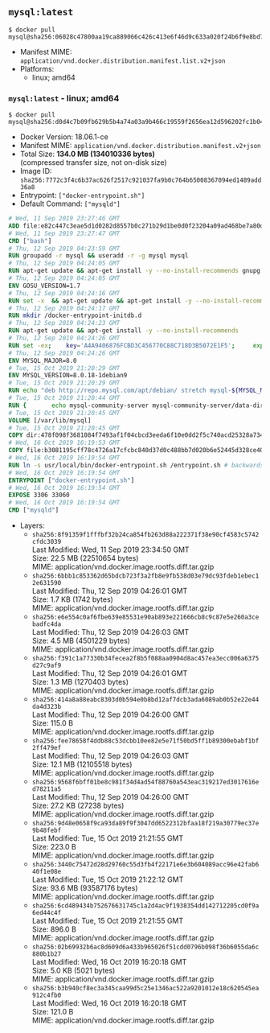## `mysql:latest`

```console
$ docker pull mysql@sha256:06028c47800aa19ca889066c426c413e6f46d9c633a020f24b6f9e8bd71aa59a
```

-	Manifest MIME: `application/vnd.docker.distribution.manifest.list.v2+json`
-	Platforms:
	-	linux; amd64

### `mysql:latest` - linux; amd64

```console
$ docker pull mysql@sha256:d0d4c7b09fb629b5b4a74a03a9b466c19559f2656ea12d596202fc1b0484ca9c
```

-	Docker Version: 18.06.1-ce
-	Manifest MIME: `application/vnd.docker.distribution.manifest.v2+json`
-	Total Size: **134.0 MB (134010336 bytes)**  
	(compressed transfer size, not on-disk size)
-	Image ID: `sha256:7772c3f4c6b37ac626f2517c921037fa9b0c764b65008367094ed1489add36a8`
-	Entrypoint: `["docker-entrypoint.sh"]`
-	Default Command: `["mysqld"]`

```dockerfile
# Wed, 11 Sep 2019 23:27:46 GMT
ADD file:e82c447c3eae5d1d0282d8557b0c271b29d1be0d0f23204a09ad468be7a80d8c in / 
# Wed, 11 Sep 2019 23:27:47 GMT
CMD ["bash"]
# Thu, 12 Sep 2019 04:23:59 GMT
RUN groupadd -r mysql && useradd -r -g mysql mysql
# Thu, 12 Sep 2019 04:24:05 GMT
RUN apt-get update && apt-get install -y --no-install-recommends gnupg dirmngr && rm -rf /var/lib/apt/lists/*
# Thu, 12 Sep 2019 04:24:05 GMT
ENV GOSU_VERSION=1.7
# Thu, 12 Sep 2019 04:24:16 GMT
RUN set -x 	&& apt-get update && apt-get install -y --no-install-recommends ca-certificates wget && rm -rf /var/lib/apt/lists/* 	&& wget -O /usr/local/bin/gosu "https://github.com/tianon/gosu/releases/download/$GOSU_VERSION/gosu-$(dpkg --print-architecture)" 	&& wget -O /usr/local/bin/gosu.asc "https://github.com/tianon/gosu/releases/download/$GOSU_VERSION/gosu-$(dpkg --print-architecture).asc" 	&& export GNUPGHOME="$(mktemp -d)" 	&& gpg --batch --keyserver ha.pool.sks-keyservers.net --recv-keys B42F6819007F00F88E364FD4036A9C25BF357DD4 	&& gpg --batch --verify /usr/local/bin/gosu.asc /usr/local/bin/gosu 	&& gpgconf --kill all 	&& rm -rf "$GNUPGHOME" /usr/local/bin/gosu.asc 	&& chmod +x /usr/local/bin/gosu 	&& gosu nobody true 	&& apt-get purge -y --auto-remove ca-certificates wget
# Thu, 12 Sep 2019 04:24:17 GMT
RUN mkdir /docker-entrypoint-initdb.d
# Thu, 12 Sep 2019 04:24:23 GMT
RUN apt-get update && apt-get install -y --no-install-recommends 		pwgen 		openssl 		perl 	&& rm -rf /var/lib/apt/lists/*
# Thu, 12 Sep 2019 04:24:26 GMT
RUN set -ex; 	key='A4A9406876FCBD3C456770C88C718D3B5072E1F5'; 	export GNUPGHOME="$(mktemp -d)"; 	gpg --batch --keyserver ha.pool.sks-keyservers.net --recv-keys "$key"; 	gpg --batch --export "$key" > /etc/apt/trusted.gpg.d/mysql.gpg; 	gpgconf --kill all; 	rm -rf "$GNUPGHOME"; 	apt-key list > /dev/null
# Thu, 12 Sep 2019 04:24:26 GMT
ENV MYSQL_MAJOR=8.0
# Tue, 15 Oct 2019 21:20:29 GMT
ENV MYSQL_VERSION=8.0.18-1debian9
# Tue, 15 Oct 2019 21:20:29 GMT
RUN echo "deb http://repo.mysql.com/apt/debian/ stretch mysql-${MYSQL_MAJOR}" > /etc/apt/sources.list.d/mysql.list
# Tue, 15 Oct 2019 21:20:44 GMT
RUN { 		echo mysql-community-server mysql-community-server/data-dir select ''; 		echo mysql-community-server mysql-community-server/root-pass password ''; 		echo mysql-community-server mysql-community-server/re-root-pass password ''; 		echo mysql-community-server mysql-community-server/remove-test-db select false; 	} | debconf-set-selections 	&& apt-get update && apt-get install -y mysql-community-client="${MYSQL_VERSION}" mysql-community-server-core="${MYSQL_VERSION}" && rm -rf /var/lib/apt/lists/* 	&& rm -rf /var/lib/mysql && mkdir -p /var/lib/mysql /var/run/mysqld 	&& chown -R mysql:mysql /var/lib/mysql /var/run/mysqld 	&& chmod 777 /var/run/mysqld
# Tue, 15 Oct 2019 21:20:45 GMT
VOLUME [/var/lib/mysql]
# Tue, 15 Oct 2019 21:20:45 GMT
COPY dir:478f098f3681084f7493af1f04cbcd3eeda6f10e0dd2f5c740acd25328a73455 in /etc/mysql/ 
# Wed, 16 Oct 2019 16:19:53 GMT
COPY file:b3081195cff78c4726a17cfcbc840d37d0c488bb7d020b6e52445d328ce4024a in /usr/local/bin/ 
# Wed, 16 Oct 2019 16:19:54 GMT
RUN ln -s usr/local/bin/docker-entrypoint.sh /entrypoint.sh # backwards compat
# Wed, 16 Oct 2019 16:19:54 GMT
ENTRYPOINT ["docker-entrypoint.sh"]
# Wed, 16 Oct 2019 16:19:54 GMT
EXPOSE 3306 33060
# Wed, 16 Oct 2019 16:19:54 GMT
CMD ["mysqld"]
```

-	Layers:
	-	`sha256:8f91359f1fffbf32b24ca854fb263d88a222371f38e90cf4583c5742cfdc3039`  
		Last Modified: Wed, 11 Sep 2019 23:34:50 GMT  
		Size: 22.5 MB (22510654 bytes)  
		MIME: application/vnd.docker.image.rootfs.diff.tar.gzip
	-	`sha256:6bbb1c853362d65bdcb723f3a2fb8e9fb538d03e79dc93fdeb1ebec12e631590`  
		Last Modified: Thu, 12 Sep 2019 04:26:01 GMT  
		Size: 1.7 KB (1742 bytes)  
		MIME: application/vnd.docker.image.rootfs.diff.tar.gzip
	-	`sha256:e6e554c0af6fbe639e85531e90ab893e221666cb8c9c87e5e260a3cebadfc4da`  
		Last Modified: Thu, 12 Sep 2019 04:26:03 GMT  
		Size: 4.5 MB (4501229 bytes)  
		MIME: application/vnd.docker.image.rootfs.diff.tar.gzip
	-	`sha256:f391c1a77330b34fecea2f8b5f088aa0904d8ac457ea3ecc006a6375d27c9af9`  
		Last Modified: Thu, 12 Sep 2019 04:26:01 GMT  
		Size: 1.3 MB (1270403 bytes)  
		MIME: application/vnd.docker.image.rootfs.diff.tar.gzip
	-	`sha256:414a8a88eabc8303d0b594e0b8bd12af7dcb3ada6089ab0b52e22e44da4d323b`  
		Last Modified: Thu, 12 Sep 2019 04:26:00 GMT  
		Size: 115.0 B  
		MIME: application/vnd.docker.image.rootfs.diff.tar.gzip
	-	`sha256:fee78658f4ddb88c53dcbb10ee82e5e71f50bd5ff1b89300ebabf1bf2ff479ef`  
		Last Modified: Thu, 12 Sep 2019 04:26:03 GMT  
		Size: 12.1 MB (12105518 bytes)  
		MIME: application/vnd.docker.image.rootfs.diff.tar.gzip
	-	`sha256:9568f6bff01be8c981f34d4ad54f88760a543eac319217ed3017616ed78211a5`  
		Last Modified: Thu, 12 Sep 2019 04:26:00 GMT  
		Size: 27.2 KB (27238 bytes)  
		MIME: application/vnd.docker.image.rootfs.diff.tar.gzip
	-	`sha256:9d48e0658f9ca93da89f9f3047dd6522312bfaa18f219a30779ec37e9b48febf`  
		Last Modified: Tue, 15 Oct 2019 21:21:55 GMT  
		Size: 223.0 B  
		MIME: application/vnd.docker.image.rootfs.diff.tar.gzip
	-	`sha256:3440c75472d28d29760c55d3fb4f22171e6e3b604089acc96e42fab640f1e08e`  
		Last Modified: Tue, 15 Oct 2019 21:22:12 GMT  
		Size: 93.6 MB (93587176 bytes)  
		MIME: application/vnd.docker.image.rootfs.diff.tar.gzip
	-	`sha256:6cd489434b752676631745c1a2d4ac9f1938354dd142712205cd0f9a6ed44c4f`  
		Last Modified: Tue, 15 Oct 2019 21:21:55 GMT  
		Size: 896.0 B  
		MIME: application/vnd.docker.image.rootfs.diff.tar.gzip
	-	`sha256:02b69932b6ac8d609d6a433b965026f51cdd0796b098f36b6055da6c880b1b27`  
		Last Modified: Wed, 16 Oct 2019 16:20:18 GMT  
		Size: 5.0 KB (5021 bytes)  
		MIME: application/vnd.docker.image.rootfs.diff.tar.gzip
	-	`sha256:b3b940cf8ec3a345caa99d5c25e1346ac522a9201012e18c620545ea912c4fb0`  
		Last Modified: Wed, 16 Oct 2019 16:20:18 GMT  
		Size: 121.0 B  
		MIME: application/vnd.docker.image.rootfs.diff.tar.gzip
